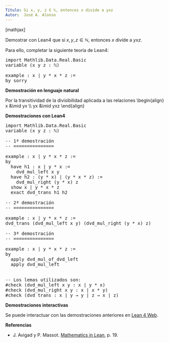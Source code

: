 ```yaml
---
Título: Si x, y, z ∈ ℕ, entonces x divide a yxz
Autor:  José A. Alonso
---
```


[mathjax]

Demostrar con Lean4 que si $x, y, z ∈ ℕ$, entonces $x$ divide a $yxz$.

Para ello, completar la siguiente teoría de Lean4:

<pre lang="lean">
import Mathlib.Data.Real.Basic
variable (x y z : ℕ)

example : x ∣ y * x * z :=
by sorry
</pre>
<!--more-->

<b>Demostración en lenguaje natural</b>

Por la transitividad de la divisibilidad aplicada a las relaciones
\begin{align}
    x &\mid yx \\\\
   yx &\mid yxz
\end{align}

<b>Demostraciones con Lean4</b>

<pre lang="lean">
import Mathlib.Data.Real.Basic
variable (x y z : ℕ)

-- 1ª demostración
-- ===============

example : x ∣ y * x * z :=
by
  have h1 : x ∣ y * x :=
    dvd_mul_left x y
  have h2 : (y * x) ∣ (y * x * z) :=
    dvd_mul_right (y * x) z
  show x ∣ y * x * z
  exact dvd_trans h1 h2

-- 2ª demostración
-- ===============

example : x ∣ y * x * z :=
dvd_trans (dvd_mul_left x y) (dvd_mul_right (y * x) z)

-- 3ª demostración
-- ===============

example : x ∣ y * x * z :=
by
  apply dvd_mul_of_dvd_left
  apply dvd_mul_left


-- Los lemas utilizados son:
#check (dvd_mul_left x y : x ∣ y * x)
#check (dvd_mul_right x y : x ∣ x * y)
#check (dvd_trans : x ∣ y → y ∣ z → x ∣ z)
</pre>

<b>Demostraciones interactivas</b>

Se puede interactuar con las demostraciones anteriores en <a href="https://lean.math.hhu.de/#url=https://raw.githubusercontent.com/jaalonso/Calculemus2/main/src/Divisibilidad_de_producto.lean" rel="noopener noreferrer" target="_blank">Lean 4 Web</a>.

<b>Referencias</b>

<ul>
<li> J. Avigad y P. Massot. <a href="https://bit.ly/3U4UjBk">Mathematics in Lean</a>, p. 19.</li>
</ul>
